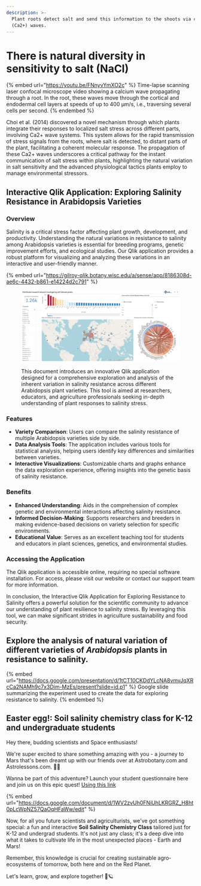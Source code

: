```yaml
---
description: >-
  Plant roots detect salt and send this information to the shoots via calcium
  (Ca2+) waves.
---
```


# There is natural diversity in sensitivity to salt (NaCl)

{% embed url="https://youtu.be/FNnyvYmXO2c" %}
Time-lapse scanning laser confocal microscope video showing a calcium wave propagating through a root. In the root, these waves move through the cortical and endodermal cell layers at speeds of up to 400 µm/s, i.e., traversing several cells per second.
{% endembed %}



Choi et al. (2014) discovered a novel mechanism through which plants integrate their responses to localized salt stress across different parts, involving Ca2+ wave systems. This system allows for the rapid transmission of stress signals from the roots, where salt is detected, to distant parts of the plant, facilitating a coherent molecular response. The propagation of these Ca2+ waves underscores a critical pathway for the instant communication of salt stress within plants, highlighting the natural variation in salt sensitivity and the advanced physiological tactics plants employ to manage environmental stressors.



## Interactive Qlik Application: Exploring Salinity Resistance in Arabidopsis Varieties

### Overview

Salinity is a critical stress factor affecting plant growth, development, and productivity. Understanding the natural variations in resistance to salinity among Arabidopsis varieties is essential for breeding programs, genetic improvement efforts, and ecological studies. Our Qlik application provides a robust platform for visualizing and analyzing these variations in an interactive and user-friendly manner.

{% embed url="https://gilroy-qlik.botany.wisc.edu/a/sense/app/8186308d-ae6c-4432-b861-e14224d2c791" %}

<figure><img src=".gitbook/assets/image (14).png" alt=""><figcaption><p>This document introduces an innovative Qlik application designed for a comprehensive exploration and analysis of the inherent variation in salinity resistance across different Arabidopsis plant varieties. This tool is aimed at researchers, educators, and agriculture professionals seeking in-depth understanding of plant responses to salinity stress.</p></figcaption></figure>

### Features

* **Variety Comparison**: Users can compare the salinity resistance of multiple Arabidopsis varieties side by side.
* **Data Analysis Tools**: The application includes various tools for statistical analysis, helping users identify key differences and similarities between varieties.
* **Interactive Visualizations**: Customizable charts and graphs enhance the data exploration experience, offering insights into the genetic basis of salinity resistance.



### Benefits

* **Enhanced Understanding**: Aids in the comprehension of complex genetic and environmental interactions affecting salinity resistance.
* **Informed Decision-Making**: Supports researchers and breeders in making evidence-based decisions on variety selection for specific environments.
* **Educational Value**: Serves as an excellent teaching tool for students and educators in plant sciences, genetics, and environmental studies.

### Accessing the Application

The Qlik application is accessible online, requiring no special software installation. For access, please visit our website or contact our support team for more information.

In conclusion, the Interactive Qlik Application for Exploring Resistance to Salinity offers a powerful solution for the scientific community to advance our understanding of plant resilience to salinity stress. By leveraging this tool, we can make significant strides in agriculture sustainability and food security.



## Explore the analysis of natural variation of different varieties of _Arabidopsis_ plants in resistance to salinity. <a href="#h.b8tv80yct8vu_l" id="h.b8tv80yct8vu_l"></a>

{% embed url="https://docs.google.com/presentation/d/1tCT10CKDdYLcNA8vmvJqXRcCa2NAMh9c7x3Dim-MzEs/present?slide=id.p1" %}
Google slide summarizing the experiment used to create the data for exploring resistance to salinity.
{% endembed %}

## Easter egg!: Soil salinity chemistry class for K-12 and undergraduate students <a href="#h.f3uaja2xugep_l" id="h.f3uaja2xugep_l"></a>

Hey there, budding scientists and Space enthusiasts!

We're super excited to share something amazing with you - a journey to Mars that's been dreamt up with our friends over at Astrobotany.com and Astrolessons.com. 🚀🌿

Wanna be part of this adventure? Launch your student questionnaire here and join us on this epic quest! [Using this link](https://docs.google.com/document/d/1WV2zvUh0FNiUhLKRGRZ\_H8ht0pLcWpNZ57QaOqHFaWw/edit)

{% embed url="https://docs.google.com/document/d/1WV2zvUh0FNiUhLKRGRZ_H8ht0pLcWpNZ57QaOqHFaWw/edit" %}

Now, for all you future scientists and agriculturists, we've got something special: a fun and interactive **Soil Salinity Chemistry Class** tailored just for K-12 and undergrad students. It's not just any class; it's a deep dive into what it takes to cultivate life in the most unexpected places - Earth and Mars!

Remember, this knowledge is crucial for creating sustainable agro-ecosystems of tomorrow, both here and on the Red Planet.

Let's learn, grow, and explore together! 🌱🪐

<figure><img src="https://lh3.googleusercontent.com/proxy/SFP3tSM9750tWvh3JaAeZRP3LY9wECYQVMWh4UQwO1BfErajJqVAY41ssgIWEnEN4SmLKHJF8r6W0DJE5Iabsmau-oSmT4Y2elnlKUIywW0m1vqwJDJZtjTPFn4D-AiTn0vxxYTJdaJpecTvUTh2qjgn61y8tknjcdmERxye4yoJ_5q9FpKWuY-AI3LIWnVEo7CnuEaN3A" alt=""><figcaption></figcaption></figure>

#### &#x20; <a href="#h.s_quqa2v_w3ldf_l" id="h.s_quqa2v_w3ldf_l"></a>
